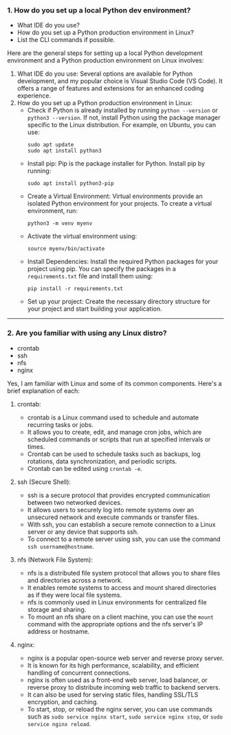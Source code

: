 ### 1. How do you set up a local Python dev environment?  
- What IDE do you use?
- How do you set up a Python production environment in Linux?
- List the CLI commands if possible.


Here are the general steps for setting up a local Python development environment and a Python production environment on Linux involves:

1. What IDE do you use: Several options are available for Python development, and my popular choice is Visual Studio Code (VS Code). It offers a range of features and extensions for an enhanced coding experience.
2. How do you set up a Python production environment in Linux:
   - Check if Python is already installed by running `python --version` or `python3 --version`. If not, install Python using the package manager specific to the Linux distribution. For example, on Ubuntu, you can use:
     ```
     sudo apt update
     sudo apt install python3
     ```
   - Install pip: Pip is the package installer for Python. Install pip by running:
     ```
     sudo apt install python3-pip
     ```
   - Create a Virtual Environment: Virtual environments provide an isolated Python environment for your projects. To create a virtual environment, run:
     ```
     python3 -m venv myenv
     ```
   - Activate the virtual environment using:
     ```
     source myenv/bin/activate
     ```
   - Install Dependencies: Install the required Python packages for your project using pip. You can specify the packages in a `requirements.txt` file and install them using:
     ```
     pip install -r requirements.txt
     ```
   - Set up your project: Create the necessary directory structure for your project and start building your application.

---
### 2. Are you familiar with using any Linux distro?
- crontab
- ssh
- nfs
- nginx



Yes, I am familiar with Linux and some of its common components. Here's a brief explanation of each:

1. crontab:
   - crontab is a Linux command used to schedule and automate recurring tasks or jobs.
   - It allows you to create, edit, and manage cron jobs, which are scheduled commands or scripts that run at specified intervals or times.
   - Crontab can be used to schedule tasks such as backups, log rotations, data synchronization, and periodic scripts.
   - Crontab can be edited using `crontab -e`.

2. ssh (Secure Shell):
   - ssh is a secure protocol that provides encrypted communication between two networked devices.
   - It allows users to securely log into remote systems over an unsecured network and execute commands or transfer files.
   - With ssh, you can establish a secure remote connection to a Linux server or any device that supports ssh.
   - To connect to a remote server using ssh, you can use the command `ssh username@hostname`.

3. nfs (Network File System):
   - nfs is a distributed file system protocol that allows you to share files and directories across a network.
   - It enables remote systems to access and mount shared directories as if they were local file systems.
   - nfs is commonly used in Linux environments for centralized file storage and sharing.
   - To mount an nfs share on a client machine, you can use the `mount` command with the appropriate options and the nfs server's IP address or hostname.

4. nginx:
   - nginx is a popular open-source web server and reverse proxy server.
   - It is known for its high performance, scalability, and efficient handling of concurrent connections.
   - nginx is often used as a front-end web server, load balancer, or reverse proxy to distribute incoming web traffic to backend servers.
   - It can also be used for serving static files, handling SSL/TLS encryption, and caching.
   - To start, stop, or reload the nginx server, you can use commands such as `sudo service nginx start`, `sudo service nginx stop`, or `sudo service nginx reload`.
